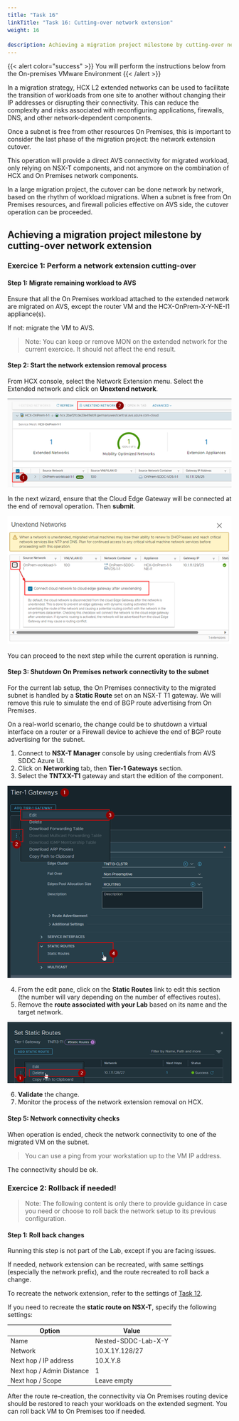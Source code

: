 ```yaml
---
title: "Task 16"
linkTitle: "Task 16: Cutting-over network extension"
weight: 16

description: Achieving a migration project milestone by cutting-over network extension
---
```


{{< alert color="success" >}}
You will perform the instructions below from the On-premises VMware Environment
{{< /alert >}}

In a migration strategy, HCX L2 extended networks can be used to facilitate the transition of workloads from one site to another without changing their IP addresses or disrupting their connectivity. This can reduce the complexity and risks associated with reconfiguring applications, firewalls, DNS, and other network-dependent components.

Once a subnet is free from other resources On Premises, this is important to consider the last phase of the migration project: the network extension cutover.

This operation will provide a direct AVS connectivity for migrated workload, only relying on NSX-T components, and not anymore on the combination of HCX and On Premises network components.

In a large migration project, the cutover can be done network by network, based on the rhythm of workload migrations. When a subnet is free from On Premises resources, and firewall policies effective on AVS side, the cutover operation can be proceeded.

## Achieving a migration project milestone by cutting-over network extension

### Exercice 1: Perform a network extension cutting-over

#### Step 1: Migrate remaining workload to AVS

Ensure that all the On Premises workload attached to the extended network are migrated on AVS, except the router VM and the HCX-OnPrem-X-Y-NE-I1 appliance(s).

If not: migrate the VM to AVS.

> Note: You can keep or remove MON on the extended network for the current exercice. It should not affect the end result.

#### Step 2: Start the network extension removal process

From HCX console, select the Network Extension menu. Select the Extended network and click on **Unextend network**.

![Start the network extension removal process](Mod2Task16Pic1.png)

In the next wizard, ensure that the Cloud Edge Gateway will be connected at the end of removal operation. Then **submit**.

![Cloud Edge Gateway will be connected](Mod2Task16Pic2.png)

You can proceed to the next step while the current operation is running.

#### Step 3: Shutdown On Premises network connectivity to the subnet

For the current lab setup, the On Premises connectivity to the migrated subnet is handled by a **Static Route** set on an NSX-T T1 gateway. We will remove this rule to simulate the end of BGP route advertising from On Premises. 

On a real-world scenario, the change could be to shutdown a virtual interface on a router or a Firewall device to achieve the end of BGP route advertising for the subnet.

1. Connect to **NSX-T Manager** console by using credentials from AVS SDDC Azure UI.
1. Click on **Networking** tab, then **Tier-1 Gateways** section.
1. Select the **TNTXX-T1** gateway and start the edition of the component.

![Edit Tier-1 Static Routes](Mod2Task16Pic3.png)

4. From the edit pane, click on the **Static Routes** link to edit this section (the number will vary depending on the number of effectives routes).
1. Remove the **route associated with your Lab** based on its name and the target network.

![Remove Static Route for your lab](Mod2Task16Pic4.png)

6. **Validate** the change.
7. Monitor the process of the network extension removal on HCX.

#### Step 5: Network connectivity checks

When operation is ended, check the network connectivity to one of the migrated VM on the subnet.

> You can use a ping from your workstation up to the VM IP address.

The connectivity should be ok.

### Exercice 2: Rollback **if needed!**

> Note: The following content is only there to provide guidance in case you need or choose to roll back the network setup to its previous configuration. 

#### Step 1: Roll back changes

Running this step is not part of the Lab, except if you are facing issues.

If needed, network extension can be recreated, with same settings (especially the network prefix), and the route recreated to roll back a change.

To recreate the network extension, refer to the settings of [Task 12](/workshop-guide/module-2/module-2-task-12/).

If you need to recreate the **static route on NSX-T**, specify the following settings:

|       Option              |    Value             |
|---------------------------|----------------------|
| Name                      | Nested-SDDC-Lab-X-Y  |
| Network                   | 10.X.1Y.128/27       |
| Next hop / IP address     | 10.X.Y.8             |
| Next hop / Admin Distance | 1                    |
| Next hop / Scope          | Leave empty          |

After the route re-creation, the connectivity via On Premises routing device should be restored to reach your workloads on the extended segment. You can roll back VM to On Premises too if needed.


